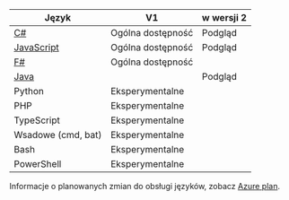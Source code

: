 |Język                                 |V1          |w wersji 2|
|-----------------------------------------|------------|--|
|[C#](../articles/azure-functions/functions-reference-csharp.md)|Ogólna dostępność|Podgląd|
|[JavaScript](../articles/azure-functions/functions-reference-node.md)|Ogólna dostępność|Podgląd|
|[F#](../articles/azure-functions/functions-reference-fsharp.md)|Ogólna dostępność||
|[Java](../articles/azure-functions/functions-reference-java.md)||Podgląd|
|Python              |Eksperymentalne||
|PHP                 |Eksperymentalne||
|TypeScript          |Eksperymentalne||
|Wsadowe (cmd, bat)  |Eksperymentalne||
|Bash                |Eksperymentalne||
|PowerShell          |Eksperymentalne||

Informacje o planowanych zmian do obsługi języków, zobacz [Azure plan](https://azure.microsoft.com/roadmap/?tag=functions).